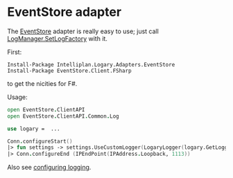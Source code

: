 # EventStore adapter

The [EventStore](http://geteventstore.com/) adapter is really easy to use; just
call [LogManager.SetLogFactory][es-code] with it.

First:

```
Install-Package Intelliplan.Logary.Adapters.EventStore
Install-Package EventStore.Client.FSharp
```

to get the nicities for F#.

Usage:

``` fsharp
open EventStore.ClientAPI
open EventStore.ClientAPI.Common.Log

use logary =  ...

Conn.configureStart()
|> fun settings -> settings.UseCustomLogger(LogaryLogger(logary.GetLogger("EventStore")))
|> Conn.configureEnd (IPEndPoint(IPAddress.Loopback, 1113))
```

Also see [configuring
logging](docs.geteventstore.com/dotnet-api/3.0.1/configuring-logging).


 [es-code]: https://github.com/EventStore/EventStore/blob/dev/src/EventStore.Common/Log/LogManager.cs#L80
